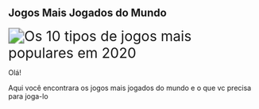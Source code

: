 ##																						Jogos Mais Jogados do Mundo 

<img src="https://encrypted-tbn0.gstatic.com/images?q=tbn:ANd9GcQy1JWFCBTwTsItCQcj8eoT9BuE58rgyW94HQ&usqp=CAU" alt="Os 10 tipos de jogos mais populares em 2020" style="zoom:200%;" />

Olá!

Aqui você encontrara os jogos mais jogados do mundo e o que vc precisa para joga-lo

